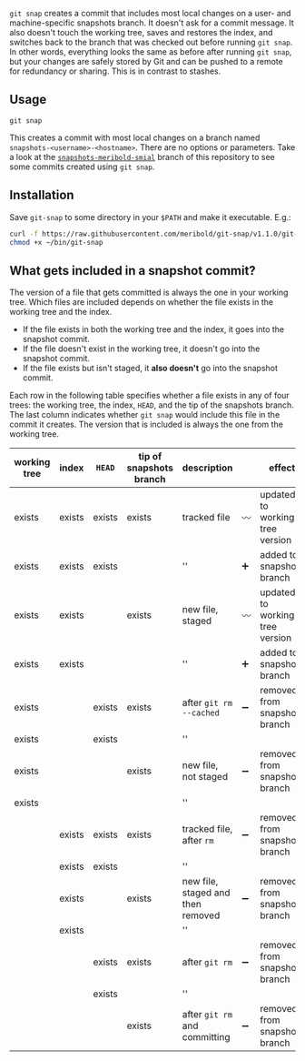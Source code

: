 `git snap` creates a commit that includes most local changes on a user- and
machine-specific snapshots branch.  It doesn't ask for a commit message.  It also doesn't
touch the working tree, saves and restores the index, and switches back to the branch that
was checked out before running `git snap`.  In other words, everything looks the same as
before after running `git snap`, but your changes are safely stored by Git and can be
pushed to a remote for redundancy or sharing.  This is in contrast to stashes.

## Usage

    git snap

This creates a commit with most local changes on a branch named
`snapshots-<username>-<hostname>`.  There are no options or parameters.  Take a look at
the [`snapshots-meribold-smial`][1] branch of this repository to see some commits created
using `git snap`.

## Installation

Save `git-snap` to some directory in your `$PATH` and make it executable.  E.g.:

```bash
curl -f https://raw.githubusercontent.com/meribold/git-snap/v1.1.0/git-snap > ~/bin/git-snap
chmod +x ~/bin/git-snap
```

## What gets included in a snapshot commit?

The version of a file that gets committed is always the one in your working tree.  Which
files are included depends on whether the file exists in the working tree and the index.

*   If the file exists in both the working tree and the index, it goes into the snapshot
    commit.
*   If the file doesn't exist in the working tree, it doesn't go into the snapshot commit.
*   If the file exists but isn't staged, it **also doesn't** go into the snapshot commit.

Each row in the following table specifies whether a file exists in any of four trees: the
working tree, the index, `HEAD`, and the tip of the snapshots branch.  The last column
indicates whether `git snap` would include this file in the commit it creates.  The
version that is included is always the one from the working tree.

| working tree | index  | `HEAD` | tip of snapshots branch | description                       |                    | effect                          |
|--------------|--------|--------|-------------------------|-----------------------------------|--------------------|---------------------------------|
| exists       | exists | exists | exists                  | tracked file                      | :wavy_dash:        | updated to working tree version |
| exists       | exists | exists |                         | ''                                | :heavy_plus_sign:  | added to snapshots branch       |
| exists       | exists |        | exists                  | new file, staged                  | :wavy_dash:        | updated to working tree version |
| exists       | exists |        |                         | ''                                | :heavy_plus_sign:  | added to snapshots branch       |
| exists       |        | exists | exists                  | after `git rm --cached`           | :heavy_minus_sign: | removed from snapshots branch   |
| exists       |        | exists |                         | ''                                |                    |                                 |
| exists       |        |        | exists                  | new file, not staged              | :heavy_minus_sign: | removed from snapshots branch   |
| exists       |        |        |                         | ''                                |                    |                                 |
|              | exists | exists | exists                  | tracked file, after `rm`          | :heavy_minus_sign: | removed from snapshots branch   |
|              | exists | exists |                         | ''                                |                    |                                 |
|              | exists |        | exists                  | new file, staged and then removed | :heavy_minus_sign: | removed from snapshots branch   |
|              | exists |        |                         | ''                                |                    |                                 |
|              |        | exists | exists                  | after `git rm`                    | :heavy_minus_sign: | removed from snapshots branch   |
|              |        | exists |                         | ''                                |                    |                                 |
|              |        |        | exists                  | after `git rm` and committing     | :heavy_minus_sign: | removed from snapshots branch   |

[1]: https://github.com/meribold/git-snap/commits/snapshots-meribold-smial
